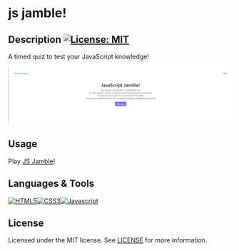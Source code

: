 # js jamble!
  
  ## Description [![License: MIT](https://img.shields.io/badge/License-MIT-yellow.svg?style=flat-square)](https://opensource.org/licenses/MIT)
  
  A timed quiz to test your JavaScript knowledge!
  
  
  ![JS Jamble!](/assets/js-jamble.png)
  
  
  ## Usage 
Play [JS Jamble](https://kierstenv.github.io/js-jamble/)!

  ## Languages & Tools 
[![HTML5](https://img.shields.io/badge/HTML5-E34F26?style=flat-square&logo=html5&logoColor=white)](https://www.w3.org/TR/html5/)[![CSS3](https://img.shields.io/badge/CSS3-1572B6?style=flat-square&logo=css3&logoColor=white)](https://www.w3.org/Style/CSS/)[![Javascript](https://img.shields.io/badge/JavaScript-323330?style=flat-square&logo=javascript&logoColor=F7DF1E)](https://www.javascript.com/)
  ## License

  Licensed under the MIT license. See [LICENSE](./LICENSE) for more information.

  
